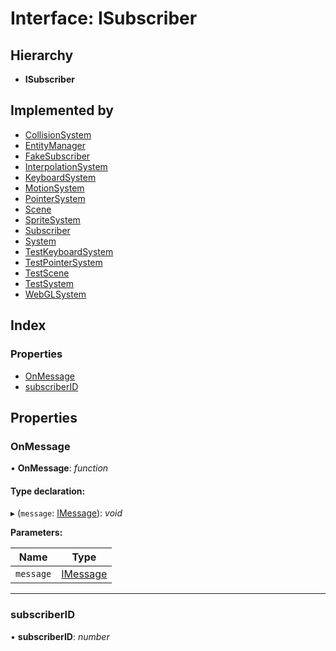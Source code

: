 
# Interface: ISubscriber

## Hierarchy

* **ISubscriber**

## Implemented by

* [CollisionSystem](../classes/collisionsystem.md)
* [EntityManager](../classes/entitymanager.md)
* [FakeSubscriber](../classes/fakesubscriber.md)
* [InterpolationSystem](../classes/interpolationsystem.md)
* [KeyboardSystem](../classes/keyboardsystem.md)
* [MotionSystem](../classes/motionsystem.md)
* [PointerSystem](../classes/pointersystem.md)
* [Scene](../classes/scene.md)
* [SpriteSystem](../classes/spritesystem.md)
* [Subscriber](../classes/subscriber.md)
* [System](../classes/system.md)
* [TestKeyboardSystem](../classes/testkeyboardsystem.md)
* [TestPointerSystem](../classes/testpointersystem.md)
* [TestScene](../classes/testscene.md)
* [TestSystem](../classes/testsystem.md)
* [WebGLSystem](../classes/webglsystem.md)

## Index

### Properties

* [OnMessage](isubscriber.md#onmessage)
* [subscriberID](isubscriber.md#subscriberid)

## Properties

###  OnMessage

• **OnMessage**: *function*

#### Type declaration:

▸ (`message`: [IMessage](imessage.md)): *void*

**Parameters:**

Name | Type |
------ | ------ |
`message` | [IMessage](imessage.md) |

___

###  subscriberID

• **subscriberID**: *number*
